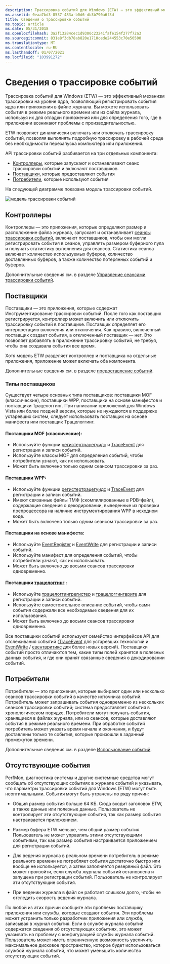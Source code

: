 ```yaml
---
description: Трассировка событий для Windows (ETW) — это эффективный механизм трассировки на уровне ядра, позволяющий регистрировать события ядра или приложения в файле журнала.
ms.assetid: 0eaa7bd3-8537-483a-b0d6-db3b790a6f3d
title: Сведения о трассировке событий
ms.topic: article
ms.date: 05/31/2018
ms.openlocfilehash: 3a2f13284cec1d9300c23241fafe154f277f72a3
ms.sourcegitcommit: 831e8f3db78ab820e1710cede244553c70e50500
ms.translationtype: MT
ms.contentlocale: ru-RU
ms.lasthandoff: 01/07/2021
ms.locfileid: "103991272"
---
```

# <a name="about-event-tracing"></a>Сведения о трассировке событий

Трассировка событий для Windows (ETW) — это эффективный механизм трассировки на уровне ядра, позволяющий регистрировать события ядра или приложения в файле журнала. Вы можете использовать события в режиме реального времени или из файла журнала, используя их для отладки приложения или для определения того, где в приложении возникают проблемы с производительностью.

ETW позволяет динамически включать или отключать трассировку событий, позволяя выполнять подробную трассировку в рабочей среде без необходимости перезапуска компьютера или приложения.

API трассировки событий разбивается на три отдельных компонента:

-   [Контроллеры](#controllers), которые запускают и останавливают сеанс трассировки событий и включают поставщиков.
-   [Поставщики](#providers), которые предоставляют события
-   [Потребители](#consumers), которые используют события

На следующей диаграмме показана модель трассировки событий.

![модель трассировки событий](images/etdiag2.png)

## <a name="controllers"></a>Контроллеры

Контроллеры — это приложения, которые определяют размер и расположение файла журнала, запускает и останавливает [сеансы трассировки событий](event-tracing-sessions.md), включают поставщиков, чтобы они могли регистрировать события в сеансе, управлять размером буферного пула и получать статистику выполнения для сеансов. Статистика сеанса включает количество используемых буферов, количество доставленных буферов, а также количество потерянных событий и буферов. 

Дополнительные сведения см. в разделе [Управление сеансами трассировки событий](controlling-event-tracing-sessions.md).

## <a name="providers"></a>Поставщики

Поставщики — это приложения, которые содержат Инструментирование трассировки событий. После того как поставщик регистрируется, контроллер может включить или отключить трассировку событий в поставщике. Поставщик определяет его интерпретацию включения или отключения. Как правило, включенный поставщик создает события, а отключенный поставщик — нет. Это позволяет добавлять в приложение трассировку событий, не требуя, чтобы она создавала события все время. 

Хотя модель ETW разделяет контроллер и поставщика на отдельные приложения, приложение может включать оба компонента.

Дополнительные сведения см. в разделе [предоставление событий](providing-events.md).

### <a name="types-of-providers"></a>Типы поставщиков

Существует четыре основных типа поставщиков: поставщики MOF (классические), поставщики WPP, поставщики на основе манифестов и поставщики Трацелоггинг. При написании приложений для Windows Vista или более поздней версии, которые не нуждаются в поддержке устаревших систем, следует использовать поставщик на основе манифеста или поставщик Трацелоггинг.

#### <a name="mof-classic-providers"></a>Поставщики MOF (классические):

-   Используйте функции [регистертрацегуидс](/windows/win32/api/evntrace/nf-evntrace-registertraceguidsa) и [TraceEvent](/windows/win32/api/evntrace/nf-evntrace-traceevent) для регистрации и записи событий.
-   Используйте классы MOF для определения событий, чтобы потребители узнают, как их использовать.
-   Может быть включено только одним сеансом трассировки за раз.

#### <a name="wpp-providers"></a>Поставщики WPP:

-   Используйте функции [регистертрацегуидс](/windows/win32/api/evntrace/nf-evntrace-registertraceguidsa) и [TraceEvent](/windows/win32/api/evntrace/nf-evntrace-traceevent) для регистрации и записи событий.
-   Имеют связанные файлы ТМФ (скомпилированные в PDB-файл), содержащие сведения о декодировании, выведенные из проверки препроцессора на наличие инструментирования WPP в исходном коде.
-   Может быть включено только одним сеансом трассировки за раз.

#### <a name="manifest-based-providers"></a>Поставщики на основе манифеста:

-   Используйте [EventRegister](/windows/desktop/api/Evntprov/nf-evntprov-eventregister) и [EventWrite](/windows/desktop/api/Evntprov/nf-evntprov-eventwrite) для регистрации и записи событий.
-   Используйте манифест для определения событий, чтобы потребители узнают, как их использовать.
-   Может быть включено до восьми сеансов трассировки одновременно.

#### <a name="tracelogging-providers"></a>Поставщики [трацелоггинг](/windows/desktop/tracelogging/trace-logging-about) :

-   Используйте [трацелоггингрегистер](/windows/desktop/api/traceloggingprovider/nf-traceloggingprovider-traceloggingregister) и [трацелоггингврите](/windows/desktop/api/traceloggingprovider/nf-traceloggingprovider-traceloggingwrite) для регистрации и записи событий.
-   Используйте самостоятельное описание событий, чтобы сами события содержали все необходимые сведения для их использования.
-   Может быть включено до восьми сеансов трассировки одновременно.

Все поставщики событий используют семейство интерфейсов API для отслеживания событий ([TraceEvent](/windows/win32/api/evntrace/nf-evntrace-traceevent) для устаревших технологий и [EventWrite](/windows/desktop/api/Evntprov/nf-evntprov-eventwrite) / [евентвритикс](/windows/desktop/api/Evntprov/nf-evntprov-eventwriteex) для более новых версий). Поставщики событий просто отличаются тем, какие типы полей хранятся в полезных данных события, и где они хранят связанные сведения о декодировании событий.

## <a name="consumers"></a>Потребители

Потребители — это приложения, которые выбирают один или несколько сеансов трассировки событий в качестве источника событий. Потребитель может запрашивать события одновременно из нескольких сеансов трассировки событий; система предоставляет события в хронологическом порядке. Потребители могут получать события, хранящиеся в файлах журнала, или из сеансов, которые доставляют события в режиме реального времени. При обработке событий потребитель может указать время начала и окончания, и будут доставлены только те события, которые произошли в заданный промежуток времени. 

Дополнительные сведения см. в разделе [Использование событий](consuming-events.md).

## <a name="missing-events"></a>Отсутствующие события

PerfMon, диагностика системы и другие системные средства могут сообщать об отсутствующих событиях в журнале событий и указывать, что параметры трассировки событий для Windows (ETW) могут быть неоптимальными. События могут быть утрачены по ряду причин:

-   Общий размер события больше 64 КБ. Сюда входит заголовок ETW, а также данные или полезные данные. Пользователь не контролирует эти отсутствующие события, так как размер события настраивается приложением.

-   Размер буфера ETW меньше, чем общий размер события. Пользователь не может управлять этими отсутствующими событиями, так как размер события настраивается приложением для регистрации событий.

-   Для ведения журнала в реальном времени потребитель в режиме реального времени не потребляет события достаточно быстро или вообще не используется, а затем заполняется резервный файл. Это может произойти, если служба журнала событий остановлена и запущена при регистрации событий. Пользователь не контролирует эти отсутствующие события.

-   При ведении журнала в файл он работает слишком долго, чтобы не отследить скорость ведения журнала.

По любой из этих причин сообщите эти проблемы поставщику приложения или службы, которые создают события. Эти проблемы может устранить только разработчик приложения или служба, записывая в журнал события. Если в службе журнала событий содержатся сведения об отсутствующих событиях, это может указывать на проблему с конфигурацией службы журнала событий. Пользователь может иметь ограниченную возможность увеличить максимальное дисковое пространство, которое будет использоваться службой журнала событий, что может уменьшить количество отсутствующих событий.

 

 
